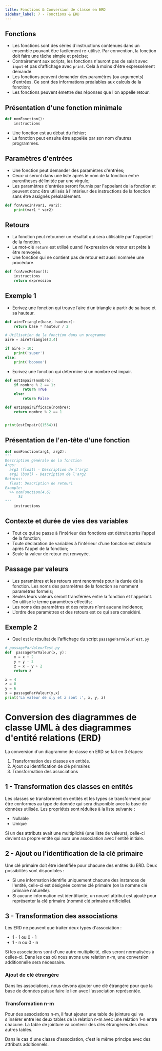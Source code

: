 ```yaml
---
title: Fonctions & Conversion de classe en ERD
sidebar_label: 7 - Fonctions & ERD
---
```


## Fonctions
* Les fonctions sont des séries d'instructions contenues dans un ensemble pouvant être facilement re-utilisé. Par convention, la fonction doit faire une tâche simple et précise;
* Contrairement aux scripts, les fonctions n'auront pas de saisit avec `input` et pas d'affichage avec `print`. Cela à moins d'être expressément demandé.
* Les fonctions peuvent demander des paramètres (ou arguments) d'entrées. Ce sont des informations préalables aux calculs de la fonction;
* Les fonctions peuvent émettre des réponses que l'on appelle retour.

## Présentation d'une fonction minimale
~~~python
def nomFonction():
    instructions

~~~

* Une fonction est au début du fichier;
* La fonction peut ensuite être appelée par son nom d'autres programmes.

## Paramètres d'entrées
* Une fonction peut demander des paramètres d'entrées;
* Ceux-ci seront dans une liste après le nom de la fonction entre parenthèses délimitée par une virgule;
* Les paramètres d'entrées seront fournis par l'appelant de la fonction et peuvent donc être utilisés à l'intérieur des instructions de la fonction sans être assignés préalablement.

~~~python
def fcnAvecIn(var1, var2):
    print(var1 * var2)

~~~

## Retours
* La fonction peut retourner un résultat qui sera utilisable par l'appelant de la fonction.
* Le mot-clé `return` est utilisé quand l'expression de retour est prête à être renvoyée.
* Une fonction qui ne contient pas de retour est aussi nommée une procédure.

~~~python
def fcnAvecRetour():
    instructions
    return expression
~~~

## Exemple 1
* Écrivez une fonction qui trouve l’aire d’un triangle à partir de sa base et sa hauteur.

~~~python
def aireTriangle(base, hauteur):
    return base * hauteur / 2

# Utilisation de la fonction dans un programme
aire = aireTriangle(3,4)

if aire > 10:
    print('super')
else:
    print('booooo')
~~~

* Écrivez une fonction qui détermine si un nombre est impair.

~~~python
def estImpair(nombre):
    if nombre % 2 == 1:
        return True
    else:
        return False

def estImpairEfficace(nombre):
    return nombre % 2 == 1


print(estImpair((1564)))
~~~

## Présentation de l'en-tête d'une fonction
~~~python
def nomFonction(arg1, arg2):
"""
Description générale de la fonction
Args:
  arg1 (float) - Description de l'arg1
  arg2 (bool) - Description de l'arg2
Returns:
  float: Description de retour1
Example:
  >> nomFonction(4,6)
      34
"""
    instructions
~~~

## Contexte et durée de vies des variables
* Tout ce qui se passe à l'intérieur des fonctions est détruit après l'appel de la fonction;
* Toute déclaration de variables à l'intérieur d'une fonction est détruite après l'appel de la fonction;
* Seule la valeur de retour est renvoyée.

## Passage par valeurs
* Les paramètres et les retours sont renommés pour la durée de la fonction. Les noms des paramètres de la fonction se nomment paramètres formels;
* Seules leurs valeurs seront transférées entre la fonction et l'appelant. On utilise le terme paramètres effectifs;
* Les noms des paramètres et des retours n'ont aucune incidence;
* L'ordre des paramètres et des retours est ce qui sera considéré.

## Exemple 2
* Quel est le résultat de l'affichage du script `passageParValeurTest.py`

~~~python
# passageParValeurTest.py
def  passageParValeur(x, y):
    x = x + 2
    y = y - 2
    z = x - y + 2
    return z

x = 4
z = 8
y = 6
x = passageParValeur(y,x)
print('La valeur de x,y et z sont :', x, y, z)
~~~

# Conversion des diagrammes de classe UML à des diagrammes d'entité relations (ERD)

La conversion d'un diagramme de classe en ERD se fait en 3 étapes:

1. Transformation des classes en entités.
2. Ajout ou identification de clé primaires
3. Transformation des associations

## 1 - Transformation des classes en entités

Les classes se transforment en entités et les types se transforment pour être conformes au type de donnée qui sera disponible avec la base de données utilisée. Les propriétés sont réduites à la liste suivante :

* Nullable
* Unique

Si un des attributs avait une multiplicité (une liste de valeurs), celle-ci devient sa propre entité qui aura une association avec l'entité initiale.

## 2 - Ajout ou l'identification de la clé primaire

Une clé primaire doit être identifiée pour chacune des entités du ERD. Deux possibilités sont disponibles :

* Si une information identifie uniquement chacune des instances de l'entité, celle-ci est désignée comme clé primaire (on la nomme clé primaire naturelle).
* Si aucune information est identifiante, un nouvel attribut est ajouté pour représenter la clé primaire (nommé clé primaire artificielle).

## 3 - Transformation des associations
Les ERD ne peuvent que traiter deux types d'association :

* 1 - 1 ou 0 - 1
* 1 - n ou 0 - n

Si les associations sont d'une autre multiplicité, elles seront normalisées à celles-ci. Dans les cas où nous avons une relation n-m, une conversion additionnelle sera nécessaire.

### Ajout de clé étrangère

Dans les associations, nous devons ajouter une clé étrangère pour que la base de données puisse faire le lien avec l'association représentée.

### Transformation n-m

Pour des associations n-m, il faut ajouter une table de jointure qui va s'insérer entre les deux tables de la relation n-m avec une relation 1-n entre chacune. La table de jointure va contenir des clés étrangères des deux autres tables.

Dans le cas d'une classe d'association, c'est le même principe avec des attributs additionnels.
